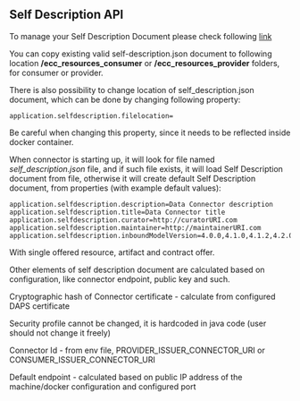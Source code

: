## Self Description API <a href="#selfdescription" id="selfdescription"></a>

To manage your Self Description Document please check following [link](https://github.com/Engineering-Research-and-Development/true-connector-execution_core_container/blob/1.14.6/doc/SELF_DESCRIPTION.md)

You can copy existing valid self-description.json document to following location **/ecc\_resources\_consumer** or **/ecc\_resources\_provider** folders, for consumer or provider.


There is also possibility to change location of self\_description.json document, which can be done by changing following property:

```
application.selfdescription.filelocation=

```

Be careful when changing this property, since it needs to be reflected inside docker container.

When connector is starting up, it will look for file named _self\_description.json_ file, and if such file exists, it will load Self Description document from file, otherwise it will create default Self Description document, from properties (with example default values):

```
application.selfdescription.description=Data Connector description
application.selfdescription.title=Data Connector title
application.selfdescription.curator=http://curatorURI.com
application.selfdescription.maintainer=http://maintainerURI.com
application.selfdescription.inboundModelVersion=4.0.0,4.1.0,4.1.2,4.2.0,4.2.1,4.2.2,4.2.3,4.2.4,4.2.5,4.2.6,4.2.7

```

With single offered resource, artifact and contract offer.

Other elements of self description document are calculated based on configuration, like connector endpoint, public key and such.

Cryptographic hash of Connector certificate - calculate from configured DAPS certificate 

Security profile cannot be changed, it is hardcoded in java code (user should not change it freely)

Connector Id - from env file, PROVIDER_ISSUER_CONNECTOR_URI or CONSUMER_ISSUER_CONNECTOR_URI

Default endpoint - calculated based on public IP address of the machine/docker configuration and configured port

